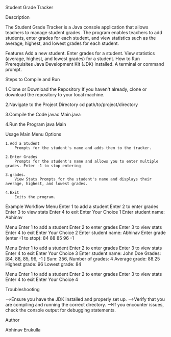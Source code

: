 Student Grade Tracker

Description

The Student Grade Tracker is a Java console application that allows teachers to manage student grades. The program enables teachers to add students, enter grades for each student, and view statistics such as the average, highest, and lowest grades for each student.

Features
Add a new student.
Enter grades for a student.
View statistics (average, highest, and lowest grades) for a student.
How to Run
Prerequisites
Java Development Kit (JDK) installed.
A terminal or command prompt.

Steps to Compile and Run

1.Clone or Download the Repository
	If you haven't already, clone or download the repository to your local machine.

2.Navigate to the Project Directory
	cd path/to/project/directory

3.Compile the Code
	javac Main.java

4.Run the Program
	java Main

Usage
	Main Menu Options

	1.Add a Student
		Prompts for the student's name and adds them to the tracker.
		
	2.Enter Grades
		Prompts for the student's name and allows you to enter multiple grades. Enter -1 to stop entering
 		
	3.grades.
		View Stats Prompts for the student's name and displays their average, highest, and lowest grades.
	
	4.Exit
		Exits the program.

Example Workflow
Menu
Enter 1 to add a student 
Enter 2 to enter grades
Enter 3 to view stats
Enter 4 to exit
Enter Your Choice
1
Enter student name:
Abhinav

Menu
Enter 1 to add a student 
Enter 2 to enter grades
Enter 3 to view stats
Enter 4 to exit
Enter Your Choice
2
Enter student name:
Abhinav
Enter grade (enter -1 to stop):
84 88 85 96 -1

Menu
Enter 1 to add a student 
Enter 2 to enter grades
Enter 3 to view stats
Enter 4 to exit
Enter Your Choice
3
Enter student name:
John Doe
Grades: [84, 88, 85, 96, -1 ]
Sum: 356, Number of grades: 4
Average grade: 88.25
Highest grade: 96
Lowest grade: 84

Menu
Enter 1 to add a student 
Enter 2 to enter grades
Enter 3 to view stats
Enter 4 to exit
Enter Your Choice
4


Troubleshooting


-->Ensure you have the JDK installed and properly set up.
-->Verify that you are compiling and running the correct directory.
-->If you encounter issues, check the console output for debugging statements.

Author

Abhinav Erukulla
